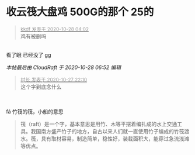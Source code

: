 # 收云筏大盘鸡 500G的那个 25的


<div class="quote"><blockquote><font size="2"><a href="https://www.hostloc.com/forum.php?mod=redirect&amp;goto=findpost&amp;pid=9362182&amp;ptid=758924" target="_blank"><font color="#999999">kkdf 发表于 2020-10-28 04:02</font></a></font><br />
鸡有被删吗</blockquote></div><br />
看了眼 已经没了 gg

<i class="pstatus"> 本帖最后由 CloudRaft 于 2020-10-28 06:52 编辑 </i><br />
<div class="quote"><blockquote><font size="2"><a href="https://www.hostloc.com/forum.php?mod=redirect&amp;goto=findpost&amp;pid=9361557&amp;ptid=758924" target="_blank"><font color="#999999">村长 发表于 2020-10-27 22:10</font></a></font><br />
这个字到底念什么</blockquote></div><br />
<br />
fá 竹筏的筏，小船的意思<br /><div class="quote"><blockquote>筏（raft）是一个字，基本意思是用竹、木等平摆着编扎成的水上交通工具。我国南方盛产竹子的地方，自古以来人们就一直使用竹子编成的竹筏渡水。筏，具有取材容易，制造简单，稳性好，装载面积大，能穿过急流浅滩等优点。</blockquote></div>
